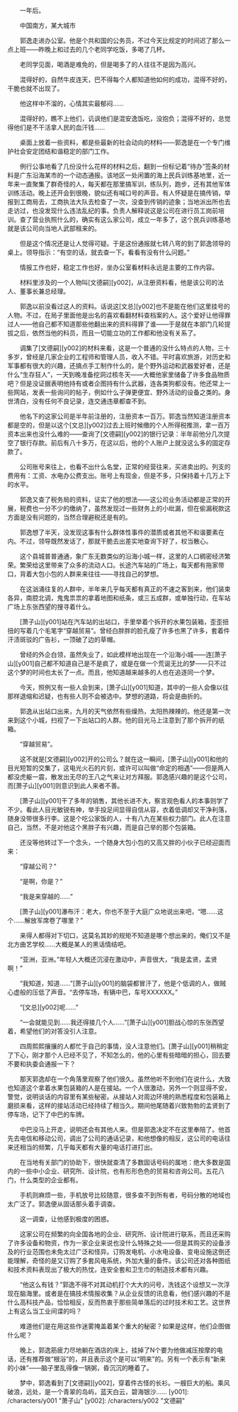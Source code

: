 　　一年后。

　　中国南方，某大城市

　　郭逸走进办公室。他是个共和国的公务员，不过今天比规定的时间迟了那么一点上班——昨晚上和过去的几个老同学吃饭，多喝了几杯。

　　老同学见面，喝酒是难免的，但是喝多了的人往往不是因为高兴。

　　混得好的，自然牛皮连天，巴不得每个人都知道他如何的成功，混得不好的，干脆也就不出现了。

　　他这样中不溜的，心情其实最郁闷……

　　混得好的，瞧不上他们，讥讽他们是混安逸饭吃，没抱负；混得不好的，总觉得他们是不干活拿人民的血汗钱……

　　桌面上放着一些资料，都是些最新的社会动向的材料——郭逸是在一个专门维护社会安定团结和谐稳定的部门工作。

　　例行公事地看了几份没什么花样的材料之后，翻到一份标记着“待办”签条的材料是广东沿海某市的一个动态通报。该地区一处闲置的海上民兵训练基地里，近一年来一直聚集了群奇怪的人，每天都在那里搞军训，练队列，跑步，还有其他军体训练活动。晚上还开会到很晚，貌似还有喊口号的声音。有人怀疑是在搞传销，举报到工商局去，工商执法大队去检查了一次，没查到传销的迹象；当地派出所也去走访过，也没发现什么违法乱纪的事。负责人解释说这是公司在进行员工岗前培训。查了营业执照什么的，确实有这么家公司，成立一年多了，这个民兵训练基地就是该公司向当地人武部租来的。

　　但是这个情况还是让人觉得可疑。于是这份通报就七转八弯的到了郭逸领导的桌上。领导指示：“有空的话，就去查一下。看看有没有什么问题。”

　　情报工作也好，稳定工作也好，坐办公室看材料永远是主要的工作内容。

　　材料里涉及的一个人物叫[文德嗣][y002]，从注册资料看，他是该公司的法人、董事长兼总经理。

　　郭逸以前没看过这人的资料。话说这[文总][y002]也不是能在他们这里挂号的人物。不过，在局子里面他是出名的喜欢看翻材料查档案的人。这个爱好让他得罪过人——他自己都不知道那些他翻出来的资料得罪了谁——于是就在本部门几轮提拔之后，依然当他的科员，而且一切能立功的工作都和他没有关系了。

　　调集了[文德嗣][y002]的材料来看，这是一个普通的没什么特点的人物，三十多岁，曾经是几家企业的工程师和管理人员，收入不错。平时喜欢旅游，对历史和军事都有很大的兴趣，还搞点手工制作什么的，是个野外运动和武器爱好者，还是什么“生存狂人”，一天到晚准备挖洞过核冬天——大概他家里储备了许多食品物质吧？但是没证据表明他持有或者企图持有什么武器，连各类狗都没有。他还常上一些网站，发表一些询问的帖子，例如什么子弹更便宜、野外活动的设备之类的。身世清白，没有任何不良记录，连交通违章都查不到。

　　他名下的这家公司是半年前注册的，注册资本一百万。郭逸当然知道注册资本都是空的，但是以这个[文总][y002]过去上班时候缴的个人所得税推测，拿一百万资本出来也没什么难的——查询了[文德嗣][y002]的银行记录：半年前他分几次提空了银行存款。前后有八十多万，在这以后，他的个人账户上就没这么多的固定存款了。

　　公司账号来往上，也看不出什么名堂，正常的经营往来，买进卖出的。列支的费用有：工资、水电办公费支出。账号上有现金，但是不多，只保持着十几万上下的水平。

　　郭逸又查了税务局的资料，证实了他的想法——这公司业务活动都是正常的开展，税费也一分不少的缴纳了，虽然发现过一些财务上的小纰漏，但在偷漏税款这方面是没有问题的，当然合理避税还是有的。

　　郭逸想了半天，没发现这事有什么群体性事件的潜质或者其他不和谐要素在内。不过，领导既然发话了，那就干脆去出差实地查询下好了，权当散心。

　　这个县城普普通通，象广东无数类似的沿海小城一样，这里的人口稠密经济繁荣。繁荣给这里带来了众多的流动人口。长途汽车站的广场上，每天都有拖家带口，背着大包小包的人群来来往往——寻找自己的梦想。

　　在这汹涌往复的人群中，半年来几乎每天都有真正的不速之客到来，他们装束各异，南腔北调，鬼鬼祟祟的拿着地图和纸条，或三五成群，或单独行动，在车站广场上东张西望的搜寻着什么。

　　[萧子山][y001]站在汽车站的出站口，手里举着个拆开的水果包装箱，歪歪扭扭的写着几个毛笔字“穿越贸易”。曾经白胖胖的脸孔瘦了许多也黑了许多，套着件汗渍斑驳的广告衫，一顶破了边的草帽。

　　曾经的外企白领，虽然失业了，如此模样地出现在一个沿海小城——连[萧子山][y001]自己都不知道自己是不是疯了，或是在做一个荒诞无比的梦——只不过这个梦的时间也太长了一点。而且，他知道越来越多的人也在追逐同一个梦。

　　今天，照例又有一些人会到来，[萧子山][y001]知道，其中的一些人会像以往那样退缩和迟疑，也有些人则不会被选中。梦想的道路，将会是曲折的。

　　郭逸从出站口出来，九月的天气依然有些燥热，太阳热辣辣的。他还是第一次来到这个小城，扫视了一下出站口的人群。他的目光马上注意到了那个拆开的纸箱。

　　“穿越贸易”。

　　这不就是[文德嗣][y002]开的公司么？就在这一瞬间，[萧子山][y001]和他的目光短暂的交集了，这电光火石的片刻，或许可以叫做“命定的相遇”——但是两人都没虎躯一震，散发出无尽的王八之气来让对方拜服。郭逸感兴趣的是这个公司，而[萧子山][y001]则意识到此人来者不善。

　　[萧子山][y001]干了多年的销售，其他长进不大，察言观色看人的本事则学了不少。看此人目光敏锐有神，举手投足间显得自信从容，衣着低调却又干净利落，随身没带很多行李。这是个吃公家饭的人，十有八九在某些权力部门。此人在注意自己，当然，不是对他这个黑胖子有兴趣，而是自己举的那个包装箱。

　　还没等他转过下一个念头，一个随身大包小包的又高又胖的小伙子已经迎面而来：

　　“穿越公司？”

　　“是啊，你是？”

　　“我是来穿越的……”

　　[萧子山][y001]瀑布汗：老大，你也不至于大庭广众地说出来吧，“嗯……这个……解放军席卷了哪里？”

　　来得人都得对下切口，这莫名其妙的规矩不知道是哪个想出来的，俺们又不是北方曲艺学校……大概是某人的黑话情结吧。

　　“亚洲，亚洲。”年轻人大概还沉浸在激动中，声音很大，“我是孟贤，孟贤啊！”

　　“我知道，知道……”[萧子山][y001]的脑袋都冒汗了，他是个低调的人，做贼心虚般的压低了声音。“去停车场，有辆中巴，车号XXXXXX。”

　　“[文总][y002]呢……”

　　“一会就能见到……我还得接几个人……”[萧子山][y001]胆战心惊的东张西望着，希望他们的对答没引人注意。

　　四周熙熙攘攘的人都忙于自己的事情，没人注意他们。[萧子山][y001]稍稍定了下心，刚才那个人已经不见了，不知怎么的，他的心里有些暗暗的担心，回去要不要和执委会通报一下？

　　那天郭逸却在一个角落里观察了他们很久。虽然他听不到他们在说什么，大致也知道这个拿着水果包装箱的人是在接站。一个人很激动，另外一个则显得不安，警觉，说明谈话的内容里有某些秘密。从接站人对周边环境的熟悉程度和包装箱上磨损来看，这样的接站活动已经持续了相当久。期间他尾随着兴致勃勃的孟贤到了停车场，记下了中巴的车牌。

　　中巴没马上开走，说明还会有其他人来。但是郭逸决定不在这里奉陪了。他首先去电信和移动公司，调出了公司的通话记录，和他想像的相反，这公司的电话往来还相当的频繁，几乎每天都有大量的电话打进打出。

　　在当地有关部门的协助下，很快就查清了多数固话号码的属地：绝大多数是国内的一些中小企业、研究所、设计院，也有形形色色的贸易和咨询公司。五花八门，什么类型的企业都有。

　　手机则麻烦一些，手机放号比较随意，很多查不到所有者，号码分散的地域也太广泛了。郭逸便从固话那头着手调查。

　　这一调查，让他感到极度的困惑。

　　这家公司在频繁的向全国各地的企业、研究所、设计院进行联系，而且还采购了许多设备和物资，作为一家企业来说也没什么特殊之处——但是其购买的设备涉及的行业范围也未免太过广泛和怪异。订购发电机、小水电设备、变电设施这倒还能理解，奇怪的是又订购了多套风电系统，外加大量的备件。该公司还对各种图纸和技术资料表现出了极大的热忱，连安全套和卫生巾的制造技术都有兴趣。

　　“他这么有钱？”郭逸不得不对其动机打个大大的问号，洗钱这个设想又一次浮现在脑海里。或者是在搞技术情报收集？从企业反馈的讯息看，他们感兴趣的不是什么高科技产品，恰恰相反，反而热衷于那些简单落后的过时技术和工艺。这世界上有这么当工业间谍的吗？

　　难道他们是在用这些作迷雾掩盖着某个重大的秘密？如果是这样，他们企图做什么呢？

　　晚上，郭逸筋疲力尽地躺在酒店的床上，挂掉了N个要为他做减压按摩的电话，还有推荐做“根浴”的，并且表示这个是可以“明来”的。另有一个表示有“新来的小妹”——脑子里乱得像一锅粥，昏沉沉的睡着了。

　　梦中，郭逸看到了[文德嗣][y002]，穿着件古怪的长衫。一艘巨大的船。乘风破浪，远处，是一个青翠的岛屿，蓝天白云，碧海银沙……
[y001]: /characters/y001 "萧子山"
[y002]: /characters/y002 "文德嗣"
